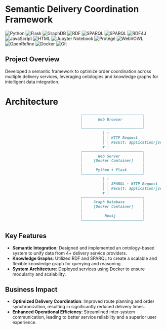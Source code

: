 # Semantic Delivery Coordination Framework
![Python](https://img.shields.io/badge/Python-3.7.6-3776AB?logo=python&logoColor=white)
![Flask](https://img.shields.io/badge/Flask-1.1.1-2a2929?logo=flask&logoColor=white)
![GraphDB](https://img.shields.io/badge/GraphDB-8.7-F05032?logo=graphdb&logoColor=white)
![RDF](https://img.shields.io/badge/RDF-3776AB?logo=rdf4j&logoColor=white)
![SPARQL](https://img.shields.io/badge/SPARQL-E34F26?logo=rdf4j&logoColor=white)
![SPARQL](https://img.shields.io/badge/SPARQL_Client-3.4-E34F26?logo=sparql&logoColor=white)
![RDF4J](https://img.shields.io/badge/RDF4J-4.3.1-3776AB?logo=rdf4j&logoColor=white)
![JavaScript](https://img.shields.io/badge/JavaScript-F7DF1E?logo=javascript&logoColor=black)
![HTML](https://img.shields.io/badge/HTML-E34F26?logo=html5&logoColor=white)
![Jupyter Notebook](https://img.shields.io/badge/Jupyter%20Notebook-%E2%9C%94-F37626?logo=jupyter&logoColor=white)
![Protégé](https://img.shields.io/badge/Prot%C3%A9g%C3%A9c-5.6.5-3776AB?logo=protege&logoColor=white)
![WebVOWL](https://img.shields.io/badge/WebVOWL-%E2%9C%94-blue?logo=webvowl&logoColor=white)
![OpenRefine](https://img.shields.io/badge/OpenRefine-%E2%9C%94-blue?logo=openrefine&logoColor=white)
![Docker](https://img.shields.io/badge/Docker-3.0-2496ED?logo=docker&logoColor=white)
![Git](https://img.shields.io/badge/Git-2.49.0-f05133?logo=git&logoColor=white)

## Project Overview
Developed a semantic framework to optimize order coordination across multiple delivery services, leveraging ontologies and knowledge graphs for intelligent data integration.

# Architecture
```markdown
                                  ┌───────────────────────────┐
                                  │       Web Browser         │
                                  │                           │
                                  └───────────┬───────────────┘
                                            │ ↑
                                            │ │ HTTP Request
                                            │ │ Result: application/json
                                            ▼ │
                                  ┌───────────────────────────┐
                                  │       Web Server          │
                                  │     [Docker Container]    │
                                  │                           │
                                  │      Python + Flask       │
                                  └───────────┬───────────────┘
                                            │ ↑
                                            │ │ SPARQL - HTTP Request
                                            │ │ Result: application/json
                                            ▼ │
                                  ┌───────────────────────────┐
                                  │     Graph Database        │
                                  │     [Docker Container]    │
                                  │                           │
                                  │          Neo4j            │
                                  └───────────────────────────┘
```

## Key Features
- **Semantic Integration**: Designed and implemented an ontology-based system to unify data from 4+ delivery service providers.
- **Knowledge Graphs**: Utilized RDF and SPARQL to create a scalable and flexible knowledge graph for querying and reasoning.
- **System Architecture**: Deployed services using Docker to ensure modularity and scalability.

## Business Impact
- **Optimized Delivery Coordination**: Improved route planning and order synchronization, resulting in significantly reduced delivery times.
- **Enhanced Operational Efficiency**: Streamlined inter-system communication, leading to better service reliability and a superior user experience.





